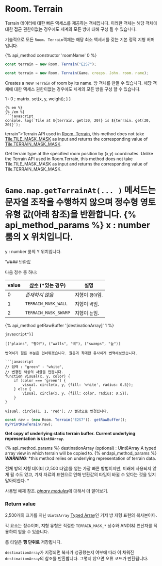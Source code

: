 # Room. Terrain

Terrain 데이터에 대한 빠른 액세스를 제공하는 객체입니다. 이러한 객체는 해당 객체에 대한 접근 권한이없는 경우에도 세계의 모든 방에 대해 구성 될 수 있습니다.

기술적으로 모든 `Room. Terrain`객체는 해당 최소 액세서를 갖는 기본 정적 지형 버퍼입니다.

{% api_method constructor 'roomName' 0 %}

```javascript
const terrain = new Room. Terrain("E2S7");
```

```javascript
const terrain = new Room. Terrain(Game. creeps. John. room. name);
```

Creates a new `Terrain` of room by its name. 방 객체를 만들 수 있습니다. 해당 객체에 대한 액세스 권한이없는 경우에도 세계의 모든 방을 구성 할 수 있습니다.

1 : 0 ;
        matrix. set(x, y, weight);
    }
}
```
{% em %}
{% /em %}
```javascript
console. log(`Tile at ${terrain. get(30, 20)} is ${terrain. get(30, 20)}`);
```

terrain">Terrain</a> API used in <a href="#Room. Terrain">Room. Terrain</a>, this method does not take <a href="#Tile. TILE_MASK_MASK">Tile.TILE_MASK_MASK</a> as input and returns the corresponding value of <a href="#Tile. TERRAIN_MASK_MASK">Tile.TERRAIN_MASK_MASK</a>.

Get terrain type at the specified room position by (x,y) coordinates. Unlike the Terrain API used in Room.Terrain, this method does not take Tile.TILE_MASK_MASK as input and returns the corresponding value of Tile.TERRAIN_MASK_MASK.

`Game.map.getTerrainAt(... )` 메서드는 문자열 조작을 수행하지 않으며 정수형 영토 유형 값(아래 참조)을 반환합니다.
{% api_method_params %}
x : number
룸의 X 위치입니다.
===
y : number
룸의 Y 위치입니다.

"#### 반환값

다음 정수 중 하나:

| value | <a href="#Constants">상수</a> (*있는 경우) | 설명 |
|-|-|-|
| 0 | *존재하지 않음* | 지형이 `평야`임. |
| 1 | `TERRAIN_MASK_WALL` | 지형이 `벽`임. |
| 2 | `TERRAIN_MASK_SWAMP` | 지형이 `늪`임. |

{% api_method getRawBuffer '[destinationArray]' 1 %}
```
javascript"}]

[("plains", "평야"), ("walls", "벽"), ("swamps", "늪")]

번역하기 힘든 부분은 건너뛰겠습니다. 원문과 최대한 유사하게 번역해보았습니다.

```javascript
// 입력 : "green" - "white",
// 변경된 색상의 서클을 만듭니다.
function visual(x, y, color) {
    if (color === 'green') {
        visual. circle(x, y, {fill: 'white', radius: 0.5});
    } else {
        visual. circle(x, y, {fill: color, radius: 0.5});
    }
}

visual. circle(1, 1, 'red'); // 빨강으로 변경됩니다.
```

```javascript
const raw = (new Room. Terrain("E2S7")). getRawBuffer();
myPrintRawTerain(raw);
```

**Get copy of underlying static terrain buffer.** **Current underlying representation is `Uint8Array`**.

{% api_method_params %}
destinationArray (optional) : Uint8Array
A typed array view in which terrain will be copied to.
{% endapi_method_params %}
***WARNING:*** *this method relies on underlying representation of terrain data.

전체 방의 지형 데이터 (2,500 타일)를 얻는 가장 빠른 방법이지만, 미래에 사용되지 않게 될 수도 있고, 기저 자료의 표현으로 인해 반환값의 타입이 바뀔 수 있다는 것을 잊지말아야한다. *

사용법 예제 참조. <a href="/modules.html#Binary-modules">_binary modules_</a>에 대해서 더 알아보기.

### Return value

2,500개의 크기를 지닌 `Uint8Array` [Typed Array](https://developer.mozilla.org/en-US/docs/Web/JavaScript/Reference/Global_Objects/TypedArray)인 기저 방 지형 표현의 복사본이다.

각 요소는 정수이며, 지형 유형은 적절한 `TERRAIN_MASK_*` 상수와 AND(&) 연산자를 적용하여 얻을 수 있습니다.

룸 타일은 **행 단위로** 저장됩니다.

`destinationArray`가 지정되면 복사가 성공했는지 여부에 따라 이 채워진 `destinationArray`의 참조를 반환합니다. 그렇지 않으면 오류 코드가 반환됩니다.